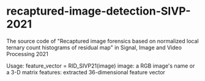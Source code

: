 # recaptured-image-detection-SIVP-2021
The source code of "Recaptured image forensics based on normalized local ternary count histograms of residual map" in Signal, Image and Video Processing 2021

Usage: feature_vector = RID_SIVP21(image)
image: a RGB image's name or a 3-D matrix
features: extracted 36-dimensional feature vector
